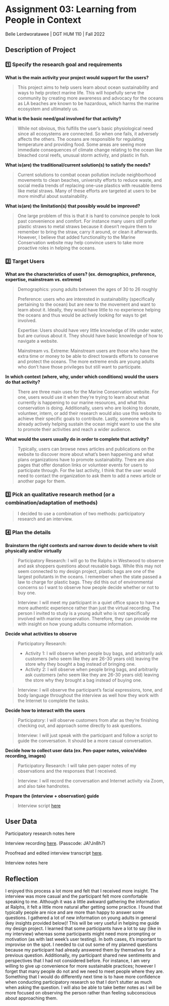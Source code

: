 # Assignment 03: Learning from People in Context 
Belle Lerdworatawee | DGT HUM 110 | Fall 2022

## Description of Project
### :one: Specify the research goal and requirements 
**What is the main activity your project would support for the users?**
> This project aims to help users learn about ocean sustainability and ways to help protect marine life. This will hopefully serve the community by creating more awareness and advocacy for the oceans as LA beaches are known to be hazardous, which harms the marine ecosystem and ultimately us. 

**What is the basic need/goal involved for that activity?**
> While not obvious, this fulfills the user’s basic physiological need since all ecosystems are connected. So when one fails, it adversely affects the others. The oceans are responsible for regulating temperature and providing food. Some areas are seeing more immediate consequences of climate change relating to the ocean like bleached coral reefs, unusual storm activity, and plastic in fish.   

**What is(are) the traditional/current solution(s) to satisfy the needs?**
> Current solutions to combat ocean pollution include neighborhood movements to clean beaches, university efforts to reduce waste, and social media trends of replacing one-use plastics with reusable items like metal straws. Many of these efforts are targeted at users to be more mindful about sustainability.   

**What is(are) the limitation(s) that possibly would be improved?**
> One large problem of this is that it is hard to convince people to look past convenience and comfort. For instance many users still prefer plastic straws to metal straws because it doesn’t require them to remember to bring the straw, carry it around, or clean it afterwards. However, I believe that added functionality to the Marine Conservation website may help convince users to take more proactive roles in helping the oceans. 

### :two: Target Users
**What are the characteristics of users? (ex. demographics, preference, expertise, mainstream vs. extreme)**
> Demographics: young adults between the ages of 30 to 26 roughly  
>
> Preference: users who are interested in sustainability (specifically pertaining to the ocean) but are new to the movement and want to learn about it. Ideally, they would have little to no experience helping the oceans and thus would be actively looking for ways to get involved.  
>
> Expertise: Users should have very little knowledge of life under water, but are curious about it. They should have basic knowledge of how to navigate a website.  
>
> Mainstream vs. Extreme: Mainstream users are those who have the extra time or money to be able to direct towards efforts to conserve and protect the oceans. The more extreme ends are young adults who don’t have those privileges but still want to participate. 

**In which context (where, why, under which conditions) would the users do that activity?**
> There are three main uses for the Marine Conservation website. For one, users would use it when they’re trying to learn about what currently is happening to our marine resources, and what this conservation is doing. Additionally, users who are looking to donate, volunteer, intern, or add their research would also use this website to achieve their specific goals to contribute. Lastly, someone who is already actively helping sustain the ocean might want to use the site to promote their activities and reach a wider audience.  

**What would the users usually do in order to complete that activity?**
> Typically, users can browse news articles and publications on the website to discover more about what’s been happening and what plans organizations have to promote sustainability. There are also pages that offer donation links or volunteer events for users to participate through. For the last activity, I think that the user would need to contact the organization to ask them to add a news article or another page for them.

### :three: Pick an qualitative research method (or a combination/adaptation of methods)
> I decided to use a combination of two methods: participatory research and an interview.

### :four: Plan the details
**Brainstorm the right contexts and narrow down to decide where to visit physically and/or virtually**
> Participatory Research: I will go to the Ralphs in Westwood to observe and ask shoppers questions about reusable bags. While this may not seem connected to my design project, plastic bags are one of the largest pollutants in the oceans. I remember when the state passed a law to charge for plastic bags. They did this out of environmental concerns so I want to observe how people decide whether or not to buy one.

> Interview: I will meet my participant in a quiet office space to have a more authentic experience rather than just the virtual recording. The person I invited to study is a young adult who is not specifically involved with marine conservation. Therefore, they can provide me with insight on how young adults consume information.

**Decide what activities to observe**
> Participatory Research:   
> * Activity 1: I will observe when people buy bags, and arbitrarily ask customers (who seem like they are 26-30 years old) leaving the store why they bought a bag instead of bringing one.  
> * Activity 2: I will observe when people bring bags, and arbitrarily ask customers (who seem like they are 26-30 years old) leaving the store why they brought a bag instead of buying one.  

> Interview: I will observe the participant’s facial expressions, tone, and body language throughout the interview as well how they work with the Internet to complete the tasks. 

**Decide how to interact with the users**
> Participatory: I will observe customers from afar as they’re finishing checking out, and approach some directly to ask questions. 

> Interview: I will just speak with the participant and follow a script to guide the conversation. It should be a more casual conversation. 

**Decide how to collect user data (ex. Pen-paper notes, voice/video recording, images)**
> Participatory Research: I will take pen-paper notes of my observations and the responses that I received. 

> Interview: I will record the conversation and Internet activity via Zoom, and also take handnotes.

**Prepare the (interview + observation) guide**
> Interview script [here](https://docs.google.com/document/d/1y2ErcifAN4cb65jco70WFvExIve2Sg26-qEzzCHR2FI/edit?usp=sharing)

## User Data

Participatory research notes here

Interview recording [here](https://ucla.zoom.us/rec/play/fu0zTqUnYCERtQLJ4ak3JoetAaGC4J37dhncs_fpHPU_uEr7EujZkUIwxeRUGYKOQyxjRtheUhrTLGgI.A-I3EgpxWNcxVD9Z). (Passcode: JA?Jn8h7)

Proofread and edited interview transcript [here](https://docs.google.com/document/d/1Lx2UmrkvDvF_rtg1H84QHAOexPpFxxPxNvUBIlq41MY/edit?usp=sharing).

Interview notes here

## Reflection
I enjoyed this process a lot more and felt that I received more insight. The interview was more casual and the participant felt more comfortable speaking to me. Although it was a little awkward gathering the information at Ralphs, it felt a little more natural after getting some practice. I found that typically people are nice and are more than happy to answer some questions. I gathered a lot of new information on young adults in general (key insights provided below)! This will be very useful in helping me guide my design project. I learned that some participants have a lot to say (like in my interview) whereas some participants might need more prompting or motivation (as with last week’s user testing). In both cases, it’s important to improvise on the spot. I needed to cut out some of my planned questions because my participant had already answered them by themselves for a previous question. Additionally, my participant shared new sentiments and perspectives that I had not considered before. For instance, I am very willing to give up convenience for more sustainable practices; however I forget that many people do not and we need to meet people where they are. Something that I would do differently next time is to have more confidence when conducting participatory research so that I don’t stutter as much when asking the question. I will also be able to take better notes as I will be more focused on observing the person rather than feeling subconscious about approaching them.
